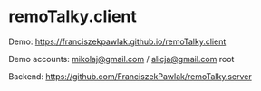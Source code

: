 # remoTalky.client

Demo: https://franciszekpawlak.github.io/remoTalky.client

Demo accounts:
mikolaj@gmail.com / alicja@gmail.com
root

Backend: https://github.com/FranciszekPawlak/remoTalky.server

